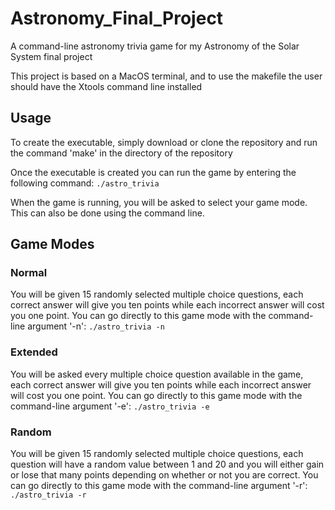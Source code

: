 # Astronomy_Final_Project
A command-line astronomy trivia game for my Astronomy of the Solar System final project

This project is based on a MacOS terminal, and to use the makefile the user should have the Xtools command line installed

## Usage
To create the executable, simply download or clone the repository and run the command 'make' in the directory of the repository

Once the executable is created you can run the game by entering the following command: `./astro_trivia`

When the game is running, you will be asked to select your game mode. This can also be done using the command line.

## Game Modes
### Normal
 You will be given 15 randomly selected multiple choice questions, each correct answer will give you ten points while each incorrect answer will cost you one point. You can go directly to this game mode with the command-line argument '-n': `./astro_trivia -n`

### Extended
 You will be asked every multiple choice question available in the game, each correct answer will give you ten points while each incorrect answer will cost you one point. You can go directly to this game mode with the command-line argument '-e': `./astro_trivia -e`

### Random  
You will be given 15 randomly selected multiple choice questions, each question will have a random value between 1 and 20 and you will either gain or lose that many points depending on whether or not you are correct. You can go directly to this game mode with the command-line argument '-r': `./astro_trivia -r`
